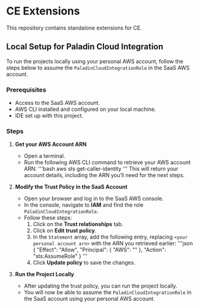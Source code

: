 
# CE Extensions

This repository contains standalone extensions for CE.

## Local Setup for Paladin Cloud Integration

To run the projects locally using your personal AWS account, follow the steps below to assume the `PaladinCloudIntegrationRole` in the SaaS AWS account.

### Prerequisites
- Access to the SaaS AWS account.
- AWS CLI installed and configured on your local machine.
- IDE set up with this project.

### Steps

1. **Get your AWS Account ARN**

    - Open a terminal.
    - Run the following AWS CLI command to retrieve your AWS account ARN:
      '''bash
      aws sts get-caller-identity
      '''
      This will return your account details, including the ARN you’ll need for the next steps.

2. **Modify the Trust Policy in the SaaS Account**

    - Open your browser and log in to the SaaS AWS console.
    - In the console, navigate to **IAM** and find the role `PaladinCloudIntegrationRole`.
    - Follow these steps:
        1. Click on the **Trust relationships** tab.
        2. Click on **Edit trust policy**.
        3. In the `Statement` array, add the following entry, replacing `<your personal account arn>` with the ARN you retrieved earlier:
           '''json
           {
           "Effect": "Allow",
           "Principal": {
           "AWS": "<your personal account arn goes here>"
           },
           "Action": "sts:AssumeRole"
           }
           '''
        4. Click **Update policy** to save the changes.

3. **Run the Project Locally**

    - After updating the trust policy, you can run the project locally.
    - You will now be able to assume the `PaladinCloudIntegrationRole` in the SaaS account using your personal AWS account.
